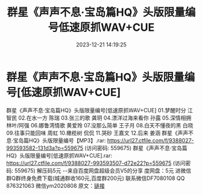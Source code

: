 ﻿---
title: 群星《声声不息·宝岛篇HQ》头版限量编号低速原抓WAV+CUE
date: 2023-12-21 14:19:25
categories: 新碟专辑、稀有等精品
tags: 华语中文
---
# 群星《声声不息·宝岛篇HQ》头版限量编号[低速原抓WAV+CUE]

群星《声声不息·宝岛篇HQ》头版限量编号[低速原抓WAV+CUE]
01.梦醒时分 江智民
02.在水一方 陈瑞
03.张三的歌 龚玥
04.漂洋过海来看你 孙露
05.深情相拥 林叶/阿强
06.娜鲁湾情歌 黄爱玲
07.没那么简单 王子月
08.白天不懂夜的黑 白晓
09.往事只能回味 周虹
10.橄榄树 侃侃
11.哭砂 王嘉文
12.后来 姜涵
群星《声声不息·宝岛篇HQ》头版限量编号【MP3】.rar: https://url27.ctfile.com/f/9388027-993593582-131d3a?p=559675
(访问密码: 559675)
群星《声声不息·宝岛篇HQ》头版限量编号[低速原抓WAV+CUE].rar: https://url27.ctfile.com/f/9388027-993593507-d72e22?p=559675
(访问密码: 559675)
解压码5元
--来自百度网盘超级会员V5的分享
度网盘：5元
进微信群Q群终身免费下载(城通群收160元,百度群200元)
联系微信DF7080108 QQ 876321063
微信ym2020808
原文：[链接](https://blog.sina.com.cn/s/blog_1647c7e76010313yq.html)